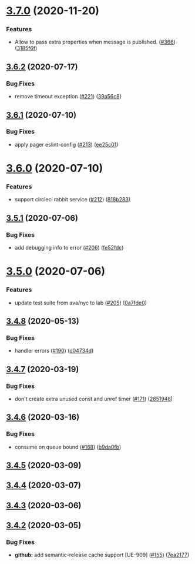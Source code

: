 # [3.7.0](https://github.com/pagerinc/minion/compare/v3.6.2...v3.7.0) (2020-11-20)


### Features

* Allow to pass extra properties when message is published. ([#366](https://github.com/pagerinc/minion/issues/366)) ([3185f6f](https://github.com/pagerinc/minion/commit/3185f6fc95fe511deaf02133c7b6ff148d276dce))

## [3.6.2](https://github.com/pagerinc/minion/compare/v3.6.1...v3.6.2) (2020-07-17)


### Bug Fixes

* remove timeout exception ([#221](https://github.com/pagerinc/minion/issues/221)) ([39a56c8](https://github.com/pagerinc/minion/commit/39a56c82660652a21e8e4bfbfbd80d333ce80df4))

## [3.6.1](https://github.com/pagerinc/minion/compare/v3.6.0...v3.6.1) (2020-07-10)


### Bug Fixes

* apply pager eslint-config ([#213](https://github.com/pagerinc/minion/issues/213)) ([ee25c01](https://github.com/pagerinc/minion/commit/ee25c0115747d5fcddf41ce6672d0eed191c1b04))

# [3.6.0](https://github.com/pagerinc/minion/compare/v3.5.1...v3.6.0) (2020-07-10)


### Features

* support circleci rabbit service ([#212](https://github.com/pagerinc/minion/issues/212)) ([818b283](https://github.com/pagerinc/minion/commit/818b2834eac51ff0d3a5f7421ad3e34660896ab9))

## [3.5.1](https://github.com/pagerinc/minion/compare/v3.5.0...v3.5.1) (2020-07-06)


### Bug Fixes

* add debugging info to error ([#206](https://github.com/pagerinc/minion/issues/206)) ([fe52fdc](https://github.com/pagerinc/minion/commit/fe52fdc7e409597bba9dd80e9b18d0777b52beca))

# [3.5.0](https://github.com/pagerinc/minion/compare/v3.4.8...v3.5.0) (2020-07-06)


### Features

* update test suite from ava/nyc to lab ([#205](https://github.com/pagerinc/minion/issues/205)) ([0a7fde0](https://github.com/pagerinc/minion/commit/0a7fde0196f9b9fc8e19b6a7f15cc29910b3ec2b))

## [3.4.8](https://github.com/pagerinc/minion/compare/v3.4.7...v3.4.8) (2020-05-13)


### Bug Fixes

* handler errors ([#190](https://github.com/pagerinc/minion/issues/190)) ([d04734d](https://github.com/pagerinc/minion/commit/d04734d60d3186e0dadf68222ffff3955849a12f))

## [3.4.7](https://github.com/pagerinc/minion/compare/v3.4.6...v3.4.7) (2020-03-19)


### Bug Fixes

* don't create extra unused const and unref timer ([#171](https://github.com/pagerinc/minion/issues/171)) ([2851948](https://github.com/pagerinc/minion/commit/2851948d82b7950bd560b169e4ae9597c6c691fb))

## [3.4.6](https://github.com/pagerinc/minion/compare/v3.4.5...v3.4.6) (2020-03-16)


### Bug Fixes

* consume on queue bound ([#168](https://github.com/pagerinc/minion/issues/168)) ([b9da0fb](https://github.com/pagerinc/minion/commit/b9da0fb75a39225ecb987361fadbb78a871a98eb))

## [3.4.5](https://github.com/pagerinc/minion/compare/v3.4.4...v3.4.5) (2020-03-09)

## [3.4.4](https://github.com/pagerinc/minion/compare/v3.4.3...v3.4.4) (2020-03-07)

## [3.4.3](https://github.com/pagerinc/minion/compare/v3.4.2...v3.4.3) (2020-03-06)

## [3.4.2](https://github.com/pagerinc/minion/compare/v3.4.1...v3.4.2) (2020-03-05)


### Bug Fixes

* **github:** add semantic-release cache support [UE-909] ([#155](https://github.com/pagerinc/minion/issues/155)) ([7ea2177](https://github.com/pagerinc/minion/commit/7ea2177f217f46a39969499a7bc6d7577d2c5066))
